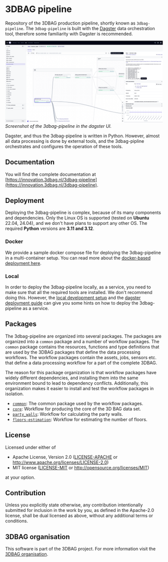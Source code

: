 # 3DBAG pipeline

Repository of the 3DBAG production pipeline, shortly known as `3dbag-pipeline`.
The `3dbag-pipeline` is built with the [Dagster](https://dagster.io) data orchestration tool, therefore some familiarity with Dagster is recommended.

![dagster](images/dagster.png)
*Screenshot of the 3dbag-pipeline in the dagster UI.*

Dagster, and thus the 3dbag-pipeline is written in Python.
However, almost all data processing is done by external tools, and the 3dbag-pipline orchestrates and configures the operation of these tools.

## Documentation

You will find the complete documentation at [https://innovation.3dbag.nl/3dbag-pipeline](https://innovation.3dbag.nl/3dbag-pipeline).

## Deployment

Deploying the 3dbag-pipeline is complex, because of its many components and dependencies.
Only the Linux OS is supported (tested on **Ubuntu** 22.04, 24.04), and we don't have plans to support any other OS.
The required **Python** versions are **3.11 and 3.12**.

### Docker

We provide a sample docker compose file for deploying the 3dbag-pipeline in a multi-container setup.
You can read more about the [docker-based deployment here](docker).

### Local

In order to deploy the 3dbag-pipeline locally, as a service, you need to make sure that all the required tools are installed.
We don't recommend doing this.
However, the [local development setup](development/code/#local-setup) and the [dagster deployment guide](https://docs.dagster.io/deployment/guides/service) can give you some hints on how to deploy the 3dbag-pipeline as a service.

## Packages

The 3dbag-pipeline are organized into several packages.
The packages are organized into a `common` package and a number of workflow packages.
The `common` package contains the resources, functions and type definitions that are used by the 3DBAG packages that define the data processing workflows.
The workflow packages contain the assets, jobs, sensors etc. that define a data processing workflow for a part of the complete 3DBAG.

The reason for this package organization is that workflow packages have widely different dependencies, and installing them into the same environment bound to lead to dependency conflicts.
Additionally, this organization makes it easier to install and test the workflow packages in isolation.

- [`common`](index_common.md): The common package used by the workflow packages.
- [`core`](index_core.md): Workflow for producing the core of the 3D BAG data set.
- [`party_walls`](index_party_walls.md): Workflow for calculating the party walls.
- [`floors-estimation`](index_floors_estimation.md): Workflow for estimating the number of floors.

## License

Licensed under either of

 * Apache License, Version 2.0 ([LICENSE-APACHE](LICENSE-APACHE) or http://www.apache.org/licenses/LICENSE-2.0)
 * MIT license ([LICENSE-MIT](LICENSE-MIT) or http://opensource.org/licenses/MIT)

at your option.

## Contribution

Unless you explicitly state otherwise, any contribution intentionally submitted
for inclusion in the work by you, as defined in the Apache-2.0 license, shall be dual licensed as above, without any
additional terms or conditions.

## 3DBAG organisation

This software is part of the 3DBAG project. For more information visit the [3DBAG organisation](https://github.com/3DBAG).

